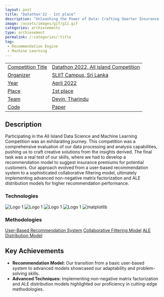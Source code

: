 ```yaml
---
layout: post
title: "Datathon'22 - 1st place"
description: "Unleashing the Power of Data: Crafting Smarter Insurance Solutions"
image: /assets/images/gif/g11.gif
categories: archievements
type: archievement
permalink: /:categories/:title
tag:
 - Recommendation Engine
 - Machine Learning
---
```


<div id="main">
	<section id="one">
        <div class="inner no-padding" >
            <div class="table-container">
            <table>
                <tr>
                    <td class="first-column"><a href="#" class="special small disable">Competition Title</a></td>
                    <td class="second-column"><a href="#" class="small disable">Datathon 2022, All island Competition</a></td>
                </tr>
                <tr>
                    <td class="first-column"><a href="#" class="special small disable">Organizer</a></td>
                    <td class="second-column"><a href="#" class="small disable">SLIIT Campus, Sri Lanka</a></td>
                </tr>
                <tr>
                    <td class="first-column"><a href="#" class="special small disable">Year</a></td>
                    <td class="second-column"><a href="#" class="small disable">April 2022</a></td>
                </tr>
                <tr>
                    <td class="first-column"><a href="#" class="special small disable">Place</a></td>
                    <td class="second-column"><a href="#" class="small disable">1st place</a></td>
                </tr>
                <tr>
                    <td class="first-column"><a href="#" class="special small disable">Team</a></td>
                    <td class="second-column"><a href="#" class="small disable">Devin, Tharindu</a></td>
                </tr>
                <tr>
                    <td class="first-column"><a href="https://github.com/BoTZ-TND/Datathon-2022" class="button special small"><i class="fab fa-github"></i> Code</a></td>
                    <td class="second-column"><a href="#" class="button special small"><i class="fa fa-file-pdf-o"></i> Paper</a></td>
                </tr>
            </table>
            </div>
        </div>
    </section>
	<section id='second'>
		<div class="inner no-padding">
			<div>
				<h2>Description</h2>
				<p>Participating in the All Island Data Science and Machine Learning Competition was an exhilarating journey. This competition was a comprehensive evaluation of our data processing and analysis capabilities, pushing us to craft creative solutions from the insights derived. The final task was a real test of our skills, where we had to develop a recommendation model to suggest insurance premiums for potential customers. Our approach evolved from a user-based recommendation system to a sophisticated collaborative filtering model, ultimately implementing advanced non-negative matrix factorization and ALE distribution models for higher recommendation performance.</p>
			</div>
			<div class="row">
				<div class="6u 12u$(small)">
					<h3>Technologies</h3>
					<div class='logos-container'>
						<img src="{% link /assets/images/logos/python.png %}" alt="Logo 1" class="logos">
						<img src="{% link /assets/images/logos/sk_learn.png %}" alt="Logo 1" class="logos">
						<img src="{% link /assets/images/logos/numpy.png %}" alt="Logo 1" class="logos">
						<img src="{% link /assets/images/logos/pandas.png %}" alt="Logo 1" class="logos">
						<img src="{% link /assets/images/logos/matplotlib.png %}" alt="matplotlib" class="logos">
					</div>
				</div>
				<div class="6u$ 12u$(small) ">
					<h3>Methodologies</h3>
					<p>
                        <a href="#" class="button small disable">User-Based Recommendation System</a>
                        <a href="#" class="button small disable">Collaborative Filtering Model</a>
                        <a href="#" class="button small disable">ALE Distribution Model</a>
                    </p>
				</div>
			</div>
		</div>
	</section>
	<section id='third'>
		<div class="inner no-padding">
			<div>
				<h2>Key Achievements</h2>
                <ul class='fa-ul'>
                    <li><i class="fa-li fa fa-check-square"></i><b>Recommendation Model:</b> Our transition from a basic user-based system to advanced models showcased our adaptability and problem-solving skills.</li>
                    <li><i class="fa-li fa fa-check-square"></i><b>Advanced Techniques:</b> Implementing non-negative matrix factorization and ALE distribution models highlighted our proficiency in cutting-edge methodologies.</li>
                </ul>
			</div>
		</div>
	</section>
</div>
